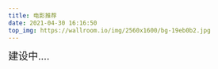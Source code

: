 ```yaml
---
title: 电影推荐
date: 2021-04-30 16:16:50
top_img: https://wallroom.io/img/2560x1600/bg-19eb0b2.jpg
---
```


<div style="font-size:20px">
建设中....
</div>
